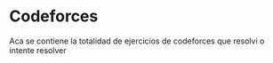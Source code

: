 # Codeforces
Aca se contiene la totalidad de ejercicios de codeforces que resolvi o intente resolver
